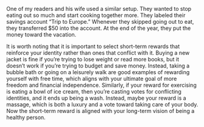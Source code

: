 One of my readers and his wife used a similar setup. They wanted to
stop eating out so much and start cooking together more. They labeled
their savings account “Trip to Europe.” Whenever they skipped going
out to eat, they transferred $50 into the account. At the end of the
year, they put the money toward the vacation.

It is worth noting that it is important to select short-term rewards
that reinforce your identity rather than ones that conflict with it.
Buying a new jacket is fine if you’re trying to lose weight or read more
books, but it doesn’t work if you’re trying to budget and save money.
Instead, taking a bubble bath or going on a leisurely walk are good
examples of rewarding yourself with free time, which aligns with your
ultimate goal of more freedom and financial independence. Similarly,
if your reward for exercising is eating a bowl of ice cream, then you’re
casting votes for conflicting identities, and it ends up being a wash.
Instead, maybe your reward is a massage, which is both a luxury and a
vote toward taking care of your body. Now the short-term reward is
aligned with your long-term vision of being a healthy person.